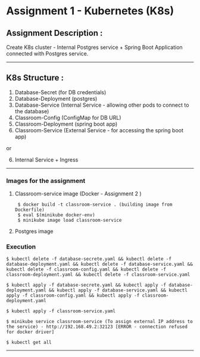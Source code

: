 # Assignment 1 - Kubernetes (K8s)

## Assignment Description :

Create K8s cluster - Internal Postgres service + Spring Boot Application connected with Postgres service.

---

## K8s Structure :

1. Database-Secret (for DB credentials)
2. Database-Deployment (postgres)
3. Database-Service (Internal Service - allowing other pods to connect to the database)
4. Classroom-Config (ConfigMap for DB URL)
5. Classroom-Deployment (spring boot app)
6. Classroom-Service (External Service - for accessing the spring boot app)

or 

6. Internal Service + Ingress

---

### Images for the assignment

1. Classroom-service image (Docker - Assignment 2 )

        $ docker build -t classroom-service . (building image from Dockerfile)
        $ eval $(minikube docker-env)
        $ minikube image load classroom-service

2. Postgres image 

### Execution

    $ kubectl delete -f database-secrete.yaml && kubectl delete -f database-deployment.yaml && kubectl delete -f database-service.yaml && kubectl delete -f classroom-config.yaml && kubectl delete -f classroom-deployment.yaml && kubectl delete -f classroom-service.yaml

    $ kubectl apply -f database-secrete.yaml && kubectl apply -f database-deployment.yaml && kubectl apply -f database-service.yaml && kubectl apply -f classroom-config.yaml && kubectl apply -f classroom-deployment.yaml
    
    $ kubectl apply -f classroom-service.yaml

    $ minikube service classroom-service (To assign external IP address to the service) - http://192.168.49.2:32123 [ERROR - connection refused for docker driver]

    $ kubectl get all

---

